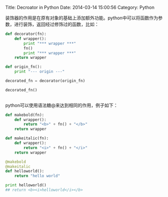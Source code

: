 Title: Decroator in Python
Date: 2014-03-14 15:00:56
Category: Python

装饰器的作用是在原有对象的基础上添加额外功能。python中可以将函数作为参
数，进行装饰，返回经过修饰过的函数，比如：

``` python
def decorator(fn):
    def wrapper():
        print "*** wrapper ***"
        fn()
        print "*** wrapper ***"
    return wrapper

def origin_fn():
    print "--- origin ---"

decorated_fn = decorator(origin_fn)

decorated_fn()
        
```

python可以使用语法糖@来达到相同的作用，例子如下：

``` python
def makebold(fn):
    def wrapper():
        return "<b>" + fn() + "</b>"
    return wrapper

def makeitalic(fn):
    def wrapper():
        return "<i>" + fn() + "</i>"
    return wrapper

@makebold
@makeitalic
def helloworld():
    return "hello world"

print helloworld()
## return <b><i>helloworld</i></b>
```